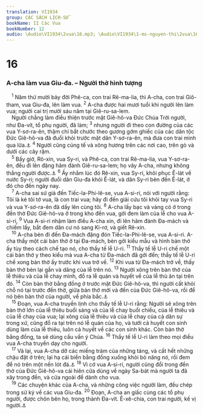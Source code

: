 ```yaml
---
translation: VI1934
group: CÁC SÁCH LỊCH-SỬ
bookName: II Các Vua 
bookNumber: 12
audio: \Audio\VI1934\2vua\16.mp3; \Audio\VI1934\1-ms-nguyen-thi\2vua\16.mp3
---
```


<div class="title"><h1>16</h1><h3>A-cha làm vua Giu-đa. – Người thờ hình tượng</h3></div>
<span class="verse 2vua_16_1"> <sup>1</sup> Năm thứ mười bảy đời Phê-ca, con trai Rê-ma-lia, thì A-cha, con trai Giô-tham, vua Giu-đa, lên làm vua. </span>
<span class="verse 2vua_16_2"><sup>2</sup> A-cha được hai mươi tuổi khi người lên làm vua; người cai trị mười sáu năm tại Giê-ru-sa-lem. <br/> Người chẳng làm điều thiện trước mặt Giê-hô-va Đức Chúa Trời người, như Đa-vít, tổ phụ người, đã làm; </span>
<span class="verse 2vua_16_3"><sup>3</sup> nhưng người đi theo con đường của các vua Y-sơ-ra-ên, thậm chí bắt chước theo gương gớm ghiếc của các dân tộc Đức Giê-hô-va đã đuổi khỏi trước mặt dân Y-sơ-ra-ên, mà đưa con trai mình qua lửa.<a data-toggle="tooltip" data-placement="bottom" title="Phu 12:31">⚓</a></span>
<span class="verse 2vua_16_4"><sup>4</sup> Người cũng cúng tế và xông hương trên các nơi cao, trên gò và dưới các cây rậm. <br/></span>
<span class="verse 2vua_16_5"> <sup>5</sup> Bấy giờ, Rô-xin, vua Sy-ri, và Phê-ca, con trai Rê-ma-lia, vua Y-sơ-ra-ên, đều đi lên đặng hãm đánh Giê-ru-sa-lem; họ vây A-cha, nhưng không thắng người được.<a data-toggle="tooltip" data-placement="bottom" title="Es 7:1">⚓</a></span>
<span class="verse 2vua_16_6"><sup>6</sup> Ấy nhằm lúc đó Rê-xin, vua Sy-ri, khôi phục Ê-lát về nước Sy-ri; người đuổi dân Giu-đa khỏi Ê-lát, và dân Sy-ri bèn đến Ê-lát, ở đó cho đến ngày nay. <br/></span>
<span class="verse 2vua_16_7"> <sup>7</sup> A-cha sai sứ giả đến Tiếc-la-Phi-lê-se, vua A-si-ri, nói với người rằng: Tôi là kẻ tôi tớ vua, là con trai vua; hãy đi đến giải cứu tôi khỏi tay vua Sy-ri và vua Y-sơ-ra-ên đã dấy lên cùng tôi. </span>
<span class="verse 2vua_16_8"><sup>8</sup> A-cha lấy bạc và vàng có ở trong đền thờ Đức Giê-hô-va ở trong kho đền vua, gởi đem làm của lễ cho vua A-si-ri, </span>
<span class="verse 2vua_16_9"><sup>9</sup> Vua A-si-ri nhậm làm điều A-cha xin, đi lên hãm đánh Đa-mách và chiếm lấy, bắt đem dân cư nó sang Ki-rơ, và giết Rê-xin. <br/></span>
<span class="verse 2vua_16_10"> <sup>10</sup> A-cha bèn đi đến Đa-mách đặng đón Tiếc-la-Phi-lê-se, vua A-si-ri. A-cha thấy một cái bàn thờ ở tại Đa-mách, bèn gởi kiểu mẫu và hình bàn thờ ấy tùy theo cách chế tạo nó, cho thầy tế lễ U-ri. </span>
<span class="verse 2vua_16_11"><sup>11</sup> Thầy tế lễ U-ri chế một cái bàn thờ y theo kiểu mà vua A-cha từ Đa-mách đã gởi đến; thầy tế lễ U-ri chế xong bàn thờ ấy trước khi vua trở về. </span>
<span class="verse 2vua_16_12"><sup>12</sup> Khi vua từ Đa-mách trở về, thấy bàn thờ bèn lại gần và dâng của lễ trên nó. </span>
<span class="verse 2vua_16_13"><sup>13</sup> Người xông trên bàn thờ của lễ thiêu và của lễ chay mình, đổ ra lễ quán và huyết về của lễ thù ân tại trên đó. </span>
<span class="verse 2vua_16_14"><sup>14</sup> Còn bàn thờ bằng đồng ở trước mặt Đức Giê-hô-va, thì người cất khỏi chỗ nó tại trước đền thờ, giữa bàn thờ mới và đền của Đức Giê-hô-va, rồi để nó bên bàn thờ của người, về phía bắc.<a data-toggle="tooltip" data-placement="bottom" title="Xu 27:1-2; 2Su 4:1">⚓</a><br/></span>
<span class="verse 2vua_16_15"> <sup>15</sup> Đoạn, vua A-cha truyền lịnh cho thầy tế lễ U-ri rằng: Người sẽ xông trên bàn thờ lớn của lễ thiêu buổi sáng và của lễ chay buổi chiều, của lễ thiêu và của lễ chay của vua; lại xông của lễ thiêu và của lễ chay của cả dân sự trong xứ, cũng đổ ra tại trên nó lễ quán của họ, và tưới cả huyết con sinh dùng làm của lễ thiêu, luôn cả huyết về các con sinh khác. Còn bàn thờ bằng đồng, ta sẽ dùng cầu vấn ý Chúa. </span>
<span class="verse 2vua_16_16"><sup>16</sup> Thầy tế lễ U-ri làm theo mọi điều vua A-cha truyền dạy cho người. <br/></span>
<span class="verse 2vua_16_17"> <sup>17</sup> Vả lại, vua A-cha dỡ các miếng trám của những táng, và cất hết những chậu đặt ở trên; lại hạ cái biển bằng đồng xuống khỏi bò nâng nó, rồi đem để nó trên một nền lót đá.<a data-toggle="tooltip" data-placement="bottom" title="1Vua 7:23-39; 2Su 4:2-6">⚓</a></span>
<span class="verse 2vua_16_18"><sup>18</sup> Vì cớ vua A-si-ri, người cũng đổi trong đền thờ của Đức Giê-hô-va cái hiên cửa dùng về ngày Sa-bát mà người ta đã xây trong đền, và cửa ngoài để dành cho vua. <br/></span>
<span class="verse 2vua_16_19"> <sup>19</sup> Các chuyện khác của A-cha, và những công việc người làm, đều chép trong sử ký về các vua Giu-đa. </span>
<span class="verse 2vua_16_20"><sup>20</sup> Đoạn, A-cha an giấc cùng các tổ phụ người, được chôn bên họ, trong thành Đa-vít. Ê-xê-chia, con trai người, kế vị người.<a data-toggle="tooltip" data-placement="bottom" title="Es 14:28">⚓</a><br/></span>
